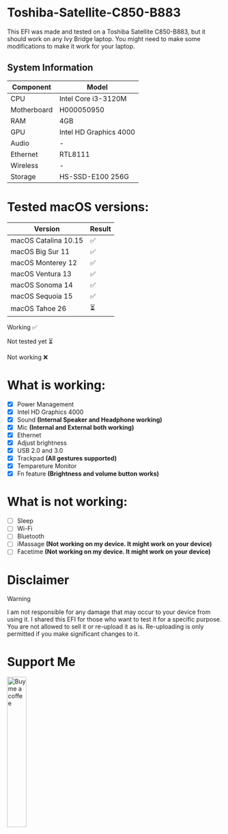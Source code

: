 # Toshiba-Satellite-C850-B883
This EFI was made and tested on a Toshiba Satellite C850-B883, but it should work on any Ivy Bridge laptop. You might need to make some modifications to make it work for your laptop.

## System Information

| **Component** | **Model**                             |
| ------------- | ------------------------------------- |
| CPU           | Intel Core i3-3120M                    |
| Motherboard   | H000050950                          |
| RAM           | 4GB                                   |
| GPU           | Intel HD Graphics 4000                |
| Audio         | -     |
| Ethernet      | RTL8111                               |
| Wireless      | -                  |
| Storage       | HS-SSD-E100 256G     |

# Tested macOS versions:
| Version                                                                                  | Result 
|------------------------------------------------------------------------------------------|---------|
| macOS Catalina 10.15                                                                     | ✅     |
| macOS Big Sur 11                                                                         | ✅     |
| macOS Monterey 12                                                                        | ✅     | 
| macOS Ventura 13                                                                         | ✅     |
| macOS Sonoma 14                                                                          | ✅     |
| macOS Sequoia 15                                                                         | ✅     |
| macOS Tahoe 26                                                                           | ⏳


Working ✅

Not tested yet ⏳

Not working ❌


# What is working:
- [x] Power Management
- [x] Intel HD Graphics 4000
- [x] Sound **(Internal Speaker and Headphone working)**
- [x] Mic **(Internal and External both working)**
- [x] Ethernet
- [x] Adjust brightness 
- [x] USB 2.0 and 3.0
- [x] Trackpad **(All gestures supported)**
- [x] Tempareture Monitor 
- [x] Fn feature **(Brightness and volume button works)**

# What is not working:
- [ ] Sleep
- [ ] Wi-Fi
- [ ] Bluetooth
- [ ] iMassage **(Not working on my device. It might work on your device)**
- [ ] Facetime **(Not working on my device. It might work on your device)**

# Disclaimer

> [!WARNING]
> 
> I am not responsible for any damage that may occur to your device from using it.
> I shared this EFI for those who want to test it for a specific purpose. You are not allowed to sell it or re-upload it as is.
Re-uploading is only permitted if you make significant changes to it.

# Support Me
<a href="https://www.buymeacoffee.com/muhammadbahaa2001"><img src="https://raw.githubusercontent.com/Mahmud0808/ColorBlendr/master/.github/resources/bmc-button.png" width="30%" alt="Buy me a coffee" /></a>
